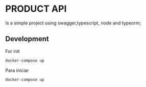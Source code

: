 # PRODUCT API
Is a simple project using swagger,typescript, node and typeorm;

## Development
For init
```bash
docker-compose up
```
Para iniciar
```bash
docker-compose up
```